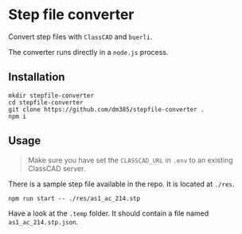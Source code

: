 # Step file converter

Convert step files with `ClassCAD` and `buerli`.

The converter runs directly in a `node.js` process.

## Installation

```shell
mkdir stepfile-converter
cd stepfile-converter
git clone https://github.com/dm385/stepfile-converter .
npm i
```

## Usage

> Make sure you have set the `CLASSCAD_URL` in `.env` to an existing ClassCAD server.

There is a sample step file available in the repo. It is located at `./res`.

```shell
npm run start -- ./res/as1_ac_214.stp
```

Have a look at the `.temp` folder. It should contain a file named `as1_ac_214.stp.json`.
